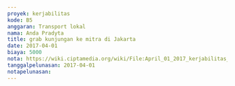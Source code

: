 ```yaml
---
proyek: kerjabilitas
kode: B5
anggaran: Transport lokal
nama: Anda Pradyta
title: grab kunjungan ke mitra di Jakarta
date: 2017-04-01
biaya: 5000
nota: https://wiki.ciptamedia.org/wiki/File:April_01_2017_kerjabilitas_B5_grab_3_anda.png
tanggalpelunasan: 2017-04-01
notapelunasan:
---
```


